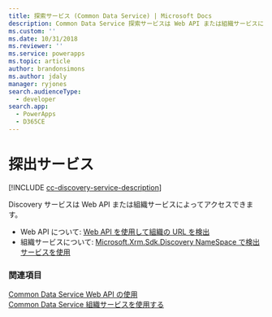 ```yaml
---
title: 探索サービス (Common Data Service) | Microsoft Docs
description: Common Data Service 探索サービスは Web API または組織サービスによってアクセスできます。
ms.custom: ''
ms.date: 10/31/2018
ms.reviewer: ''
ms.service: powerapps
ms.topic: article
author: brandonsimons
ms.author: jdaly
manager: ryjones
search.audienceType:
  - developer
search.app:
  - PowerApps
  - D365CE
---
```

# <a name="discovery-services"></a>探出サービス

[!INCLUDE [cc-discovery-service-description](includes/cc-discovery-service-description.md)]


Discovery サービスは Web API または組織サービスによってアクセスできます。

- Web API について: [Web API を使用して組織の URL を検出](webapi/discover-url-organization-web-api.md)
- 組織サービスについて: [Microsoft.Xrm.Sdk.Discovery NameSpace で検出サービスを使用](org-service/discovery-service.md)

### <a name="see-also"></a>関連項目

[Common Data Service Web API の使用](webapi/overview.md)<br />
[Common Data Service 組織サービスを使用する](org-service/overview.md)